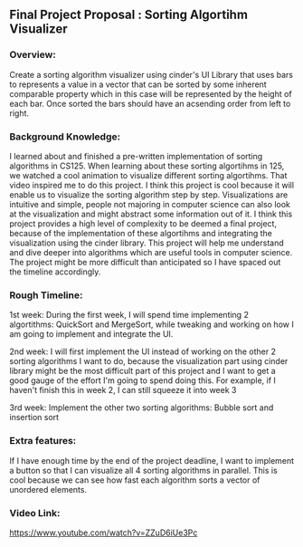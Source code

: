 ## Final Project Proposal : Sorting Algortihm Visualizer
### Overview:
Create a sorting algorithm visualizer using cinder's UI Library that uses bars to represents a value in a vector that can be sorted by some inherent comparable property which in this case will be represented by the height of each bar. Once sorted the bars should have an acsending order from left to right.
### Background Knowledge:
I learned about and finished a pre-written implementation of sorting algorithms in CS125. When learning about these sorting algortihms in 125, we watched a cool animation to visualize different sorting algortihms. That video inspired me to do this project. I think this project is cool because it will enable us to visualize the sorting algorithm step by step. Visualizations are intuitive and simple, people not majoring in computer science can also look at the visualization and might abstract some information out of it. I think this project provides a high level of complexity to be deemed a final project, because of the implementation of these algortihms and integrating the visualization using the cinder library. This project will help me understand and dive deeper into algorithms which are useful tools in computer science. The project might be more difficult than anticipated so I have spaced out the timeline accordingly.
### Rough Timeline:
1st week: During the first week, I will spend time implementing 2 algortithms: QuickSort and MergeSort, while tweaking and working on how I am going to implement and integrate the UI.

2nd week: I will first implement the UI instead of working on the other 2 sorting algorithms I want to do, because the visualization part using cinder library might be the most difficult part of this project and I want to get a good gauge of the effort I'm going to spend doing this. For example, if I haven't finish this in week 2, I can still squeeze it into week 3

3rd week: Implement the other two sorting algorithms: Bubble sort and insertion sort

### Extra features:
If I have enough time by the end of the project deadline, I want to implement a button so that I can visualize all 4 sorting algorithms in parallel. This is cool because we can see how fast each algorithm sorts a vector of unordered elements.

### Video Link:
https://www.youtube.com/watch?v=ZZuD6iUe3Pc
